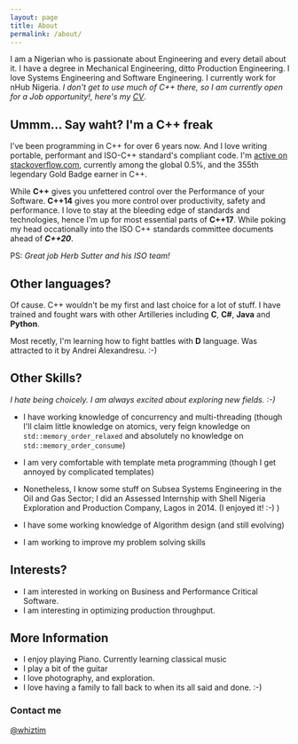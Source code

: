 ```yaml
---
layout: page
title: About
permalink: /about/
---
```


I am a Nigerian who is passionate about Engineering and every detail about it. I have a degree in Mechanical Engineering, ditto Production Engineering. I love Systems Engineering and Software Engineering. 
I currently work for nHub Nigeria. *I don't get to use much of C++ there, so I am currently open for a Job opportunity!, here's my [CV](/cv)*. 

## Ummm... Say waht? I'm a C++ freak

I've been programming in C++ for over 6 years now. And I love writing portable, performant and ISO-C++ standard's compliant code. I'm [active on stackoverflow.com](http://stackoverflow.com/users/1621391/whiztim), currently among the global 0.5%, and the 355th legendary Gold Badge earner in C++. 

While **C++** gives you unfettered control over the Performance of your Software. **C++14** gives you more control over productivity, safety and performance. I love to stay at the bleeding edge of standards and technologies, hence I'm up for most essential parts of **C++17**. While poking my head occationally into the ISO C++ standards committee documents ahead of ***C++20***.

PS: *Great job Herb Sutter and his ISO team!*

## Other languages?

Of cause. C++ wouldn't be my first and last choice for a lot of stuff. I have trained and fought wars with other Artilleries including **C**, **C#**, **Java** and **Python**.

Most recetly, I'm learning how to fight battles with **D** language. Was attracted to it by Andrei Alexandresu. :-)

## Other Skills?

*I hate being choicely. I am always excited about exploring new fields. :-)*

- I have working knowledge of concurrency and multi-threading (though I'll claim little knowledge on atomics, very feign knowledge on `std::memory_order_relaxed` and absolutely no knowledge on `std::memory_order_consume`)

- I am very comfortable with template meta programming (though I get annoyed by complicated templates)

- Nonetheless, I know some stuff on Subsea Systems Engineering in the Oil and Gas Sector; I did an Assessed Internship with Shell Nigeria Exploration and Production Company, Lagos in 2014. (I enjoyed it! :-) )
- I have some working knowledge of Algorithm design (and still evolving)
- I am working to improve my problem solving skills

## Interests?

- I am interested in working on Business and Performance Critical Software.
- I am interesting in optimizing production throughput.

## More Information

- I enjoy playing Piano. Currently learning classical music
- I play a bit of the guitar
- I love photography, and exploration.
- I love having a family to fall back to when its all said and done. :-)

### Contact me

[@whiztim](mailto:whiztim@outlook.com)